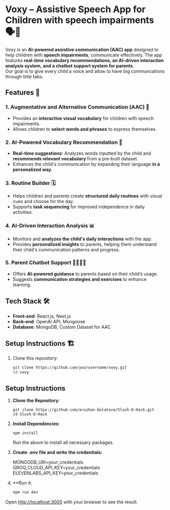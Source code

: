 
# **Voxy – Assistive Speech App for Children with speech impairments** 🗣️🤖  
Voxy is an **AI-powered assistive communication (AAC) app** designed to help children with **speech impairments**, communicate effectively. The app features **real-time vocabulary recommendations, an AI-driven interaction analysis system, and a chatbot support system for parents**.  
Our goal is to give every child a voice and allow to have big communcations through little tabs. 
## **Features** 🚀  

### **1. Augmentative and Alternative Communication (AAC) 📖**  
- Provides an **interactive visual vocabulary** for children with speech impairments.  
- Allows children to **select words and phrases** to express themselves.  

### **2. AI-Powered Vocabulary Recommendation 🧠**  
- **Real-time suggestions**: Analyzes words inputted by the child and **recommends relevant vocabulary** from a pre-built dataset.  
- Enhances the child's communication by expanding their language **in a personalized way**.  

### **3. Routine Builder 🗓️**  
- Helps children and parents create **structured daily routines** with visual cues and choose for the day.  
- Supports **task sequencing** for improved independence in daily activities.  

### **4. AI-Driven Interaction Analysis 📊**  
- Monitors and **analyzes the child's daily interactions** with the app.  
- Provides **personalized insights** to parents, helping them understand their child's communication patterns and progress.  

### **5. Parent Chatbot Support 🤖👨‍👩‍👧**  
- Offers **AI-powered guidance** to parents based on their child’s usage.  
- Suggests **communication strategies and exercises** to enhance learning.  

## **Tech Stack** 🛠️  
- **Front-end**: React.js, Next.js  
- **Back-end**: OpenAI API, Mongoose
- **Database**: MongoDB, Custom Dataset for AAC  

## **Setup Instructions** 🏗️  

1. Clone this repository:  
   ```bash
   git clone https://github.com/yourusername/voxy.git
   cd voxy

## Setup Instructions
1. **Clone the Repository**:

   ```
   git clone https://github.com/aruzhan-bolatova/Slush-D-Hack.git
   cd Slush-D-Hack
   ```

2. **Install Dependencies**:

   ```
   npm install
   ```

   Run the above to install all necessary packages.

3. **Create .env file and write the credentials:**

    MONGODB_URI=your_credentials
    GROQ_CLOUD_API_KEY=your_credentials
    ELEVENLABS_API_KEY=your_credentials

4. **Run it:

    ```bash
    npm run dev
    ```

Open [http://localhost:3000](http://localhost:3000) with your browser to see the result.

